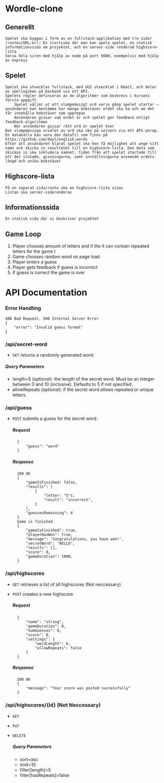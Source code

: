 # Wordle-clone

## Generellt

    Spelet ska byggas i form av en fullstack-applikation med tre sidor (routes/URL:er): En startsida där man kan spela spelet, en statisk informationssida om projektet, och en server-side renderad highscore-lista
    Serva hela siren med hjälp av node på port 5080, exempelvis med hjälp av express

## Spelet

    Spelet ska utvecklas fullstack, med GUI utvecklat i React, och delar av spellogiken på backend via ett API.
    Spelets regler definieras av de algoritmer som beskrevs i kursens första uppgift
        Spelet väljer ut ett slumpmässigt ord varje gång spelet startar – användaren kan bestämma hur många bokstäver ordet ska ha och om det får innehålla bokstäver som upprepas
        Användaren gissar vad ordet är och spelet ger feedback enligt feedback-algoritmen
        När användaren gissar rätt ord är spelet över
    Det slumpmässiga urvalet av ord ska ske på servern via ett API-anrop. En datakälla kan vara den datafil som finns på https://github.com/dwyl/english-words
    Efter att användaren klarat spelet ska hen få möjlighet att ange sitt namn och skicka in resultatet till en highscore-lista. Den data som skickas in ska inkludera namnet, tiden från att spelet startade till att det slutade, gissningarna, samt inställningarna avseende ordets längd och unika bokstäver

## Highscore-lista

    På en separat sida/route ska en highscore-lista visas
    Listan ska server-siderenderas

## Informationssida

    En statisk sida där ni beskriver projektet

## Game Loop
1. Player chooses amount of letters and if the it can contain repeated letters for the game t 
2. Game chooses random word on page load
3. Player enters a guess
4. Player gets feedback if guess is incorrect
5. If guess is correct the game is over


# API Documentation

### Error Handling
    400 Bad Request, 500 Internal Server Error
    {
        "error": "Invalid guess format"
    }    

### /api/secret-word
* ```GET``` returns a randomly generated word.

##### Query Parameters
* length=5 (optional): the length of the secret word. Must be an integer between 3 and 10 (inclusive). Defaults to 5 if not specified.
* allowRepeats (optional): if the secret word allows repeated or unique letters.

### /api/guess
* ```POST``` submits a guess for the secret word.

    ##### Request
        {
            "guess": "word"
        }    
    ##### Response
        200 OK 
        {
            "gameIsFinished: false,
            "results": [
                { 
                    "letter: "S"s, 
                    "result": "incorrect",
                }
            ],
            "guessesRemaining": 4
        }    
        Game is finished
        {
            "gameIsFinished": true, 
            "playerHasWon": true, 
            "message": 'Congratulations, you have won!',
            "secretWord": "HELLO",
            "results": [],
            "score": 0,
            "gameDuration": 1000,
        }

### /api/highscores 
* ```GET``` retrieves a list of all highscores (Not neccessary)

* ```POST``` creates a new highscore

    ##### Request
        {
            "name": "string",
            "gameDuration": 0,
            "numGuesses": 0,
            "score": 0,
            "settings": {
                "wordLength": 0,
                "allowRepeats": false
            }
        }
    
    ##### Response
        200 OK
        {
            "message": "Your score was posted successfully"
        }


### /api/highscores/{id} (Not Neccessary)
* ```GET``` 
* ```PUT``` 
* ```DELETE``` 

    ##### Query Parameters
    * sort=asc
    * limit=10
    * filter[length]=5
    * filter[hasRepeats]=false

